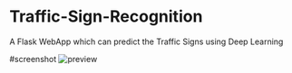 # Traffic-Sign-Recognition
A Flask WebApp which can predict the Traffic Signs using Deep Learning

#screenshot
![preview](https://user-images.githubusercontent.com/35137875/89854669-2e8fe580-dbb4-11ea-86e9-304f07ef1c8b.png)


